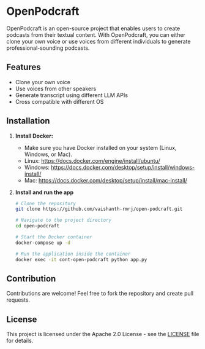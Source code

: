# OpenPodcraft

OpenPodcraft is an open-source project that enables users to create podcasts from their textual content. With OpenPodcraft, you can either clone your own voice or use voices from different individuals to generate professional-sounding podcasts.

## Features

- Clone your own voice
- Use voices from other speakers
- Generate transcript using different LLM APIs
- Cross compatible with different OS

## Installation

1. **Install Docker:** 
    - Make sure you have Docker installed on your system (Linux, Windows, or Mac).
    - Linux: https://docs.docker.com/engine/install/ubuntu/
    - Windows: https://docs.docker.com/desktop/setup/install/windows-install/
    - Mac: https://docs.docker.com/desktop/setup/install/mac-install/

2. **Install and run the app** 

    ```sh
    # Clone the repository
    git clone https://github.com/vaishanth-rmrj/open-podcraft.git

    # Navigate to the project directory
    cd open-podcraft

    # Start the Docker container
    docker-compose up -d 

    # Run the application inside the container
    docker exec -it cont-open-podcraft python app.py

## Contribution

Contributions are welcome! Feel free to fork the repository and create pull requests.

## License

This project is licensed under the Apache 2.0 License - see the [LICENSE](LICENSE) file for details.

